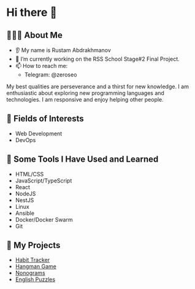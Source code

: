 # Hi there 👋

## 👨🏻‍💻 About Me
- 👂 My name is Rustam Abdrakhmanov
- 🔭 I’m currently working on the RSS School Stage#2 Final Project.
- 📫 How to reach me:
  - Telegram: @zeroseo

My best qualities are perseverance and a thirst for new knowledge. I am enthusiastic about exploring new programming languages and technologies. I am responsive and enjoy helping other people.

## 🏓 Fields of Interests
- Web Development
- DevOps

## 🚀 Some Tools I Have Used and Learned
- HTML/CSS
- JavaScript/TypeScript
- React
- NodeJS
- NestJS
- Linux
- Ansible
- Docker/Docker Swarm
- Git

## 🔨 My Projects
- [Habit Tracker](https://ru-ab.github.io/habit-tracker)
- [Hangman Game](https://rolling-scopes-school.github.io/ru-ab-JSFE2023Q4/hangman/)
- [Nonograms](https://rolling-scopes-school.github.io/ru-ab-JSFE2023Q4/nonograms/)
- [English Puzzles](https://rolling-scopes-school.github.io/ru-ab-JSFE2023Q4/rss-puzzle/)
